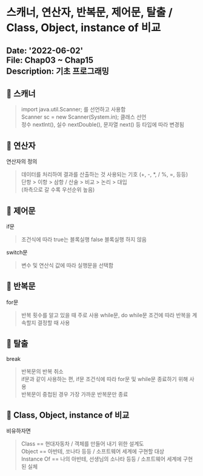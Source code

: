 스캐너, 연산자, 반복문, 제어문, 탈출 / Class, Object, instance of 비교
==========================
Date: '2022-06-02'  
File: Chap03 ~ Chap15  
Description: 기초 프로그래밍
---------------------------
## :wrench: 스캐너   

> import java.util.Scanner; 를 선언하고 사용함  
> Scanner sc = new Scanner(System.in); 클래스 선언  
> 정수 nextInt(), 실수 nextDouble(), 문자열 next() 등 타입에 따라 변경됨  

## :wrench: 연산자  
연산자의 정의
> 데이터를 처리하여 결과를 산출하는 것
> 사용되는 기호 (+, -, *, / %, =, 등등)  
> 단항 > 이항 > 삼항 / 산술 > 비교 > 논리 > 대입  
> (좌측으로 갈 수록 우선순위 높음)
 
## :wrench: 제어문  
if문  
> 조건식에 따라 true는 블록실행 false 블록실행 하지 않음  
  
switch문  
> 변수 및 연산식 값에 따라 실행문을 선택함 
 
## :wrench: 반복문  
for문
> 반복 횟수를 알고 있을 때 주로 사용
while문, do while문
> 조건에 따라 반복을 계속할지 결정할 때 사용

## :wrench: 탈출  
break  
> 반복문의 반복 취소  
> if문과 같이 사용하는 편, if문 조건식에 따라 for문 및 while문 종료하기 위해 사용  
> 반복문이 중첩된 경우 가장 가까운 반복문만 종료  

## :wrench: Class, Object, instance of 비교  
비유하자면
> Class == 현대자동차 / 객체를 만들어 내기 위한 설계도  
> Object == 아반테, 쏘나타 등등 / 소프트웨어 세계에 구현할 대상  
> Instance Of == 나의 아반테, 선생님의 소나타 등등 / 소프트웨어 세계에 구현된 실체  
